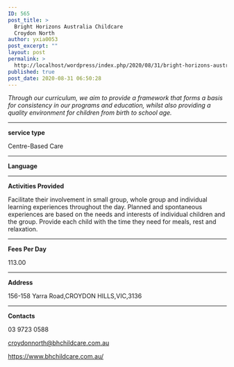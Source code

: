 ```yaml
---
ID: 565
post_title: >
  Bright Horizons Australia Childcare
  Croydon North
author: yxia0053
post_excerpt: ""
layout: post
permalink: >
  http://localhost/wordpress/index.php/2020/08/31/bright-horizons-australia-childcare-croydon-north/
published: true
post_date: 2020-08-31 06:50:28
---
```

<em>Through our curriculum, we aim to provide a framework that forms a basis for consistency in our programs and education, whilst also providing a quality environment for children from birth to school age.</em>

<!--more-->

<hr />

<strong>service type</strong>

Centre-Based Care

<hr />

<strong>Language</strong>



<hr />

<strong>Activities Provided</strong>

Facilitate their involvement in small group, whole group and individual learning experiences throughout the day. Planned and spontaneous experiences are based on the needs and interests of individual children and the group. Provide each child with the time they need for meals, rest and relaxation.

<hr />

<strong>Fees Per Day</strong>

113.00

<hr />

<strong>Address</strong>

156-158 Yarra Road,CROYDON HILLS,VIC,3136

<hr />

<strong>Contacts</strong>

03 9723 0588

croydonnorth@bhchildcare.com.au

https://www.bhchildcare.com.au/
